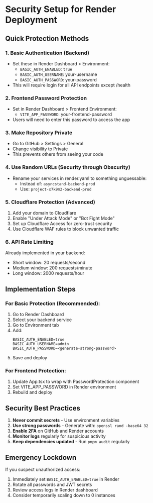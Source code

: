 # Security Setup for Render Deployment

## Quick Protection Methods

### 1. Basic Authentication (Backend)

- Set these in Render Dashboard > Environment:
  - `BASIC_AUTH_ENABLED`: `true`
  - `BASIC_AUTH_USERNAME`: your-username
  - `BASIC_AUTH_PASSWORD`: your-password
- This will require login for all API endpoints except /health

### 2. Frontend Password Protection

- Set in Render Dashboard > Frontend Environment:
  - `VITE_APP_PASSWORD`: your-frontend-password
- Users will need to enter this password to access the app

### 3. Make Repository Private

- Go to GitHub > Settings > General
- Change visibility to Private
- This prevents others from seeing your code

### 4. Use Random URLs (Security through Obscurity)

- Rename your services in render.yaml to something unguessable:
  - Instead of: `asyncstand-backend-prod`
  - Use: `project-x7k9m2-backend-prod`

### 5. Cloudflare Protection (Advanced)

1. Add your domain to Cloudflare
2. Enable "Under Attack Mode" or "Bot Fight Mode"
3. Set up Cloudflare Access for zero-trust security
4. Use Cloudflare WAF rules to block unwanted traffic

### 6. API Rate Limiting

Already implemented in your backend:

- Short window: 20 requests/second
- Medium window: 200 requests/minute
- Long window: 2000 requests/hour

## Implementation Steps

### For Basic Protection (Recommended):

1. Go to Render Dashboard
2. Select your backend service
3. Go to Environment tab
4. Add:
   ```
   BASIC_AUTH_ENABLED=true
   BASIC_AUTH_USERNAME=admin
   BASIC_AUTH_PASSWORD=<generate-strong-password>
   ```
5. Save and deploy

### For Frontend Protection:

1. Update App.tsx to wrap with PasswordProtection component
2. Set VITE_APP_PASSWORD in Render environment
3. Rebuild and deploy

## Security Best Practices

1. **Never commit secrets** - Use environment variables
2. **Use strong passwords** - Generate with: `openssl rand -base64 32`
3. **Enable 2FA** on GitHub and Render accounts
4. **Monitor logs** regularly for suspicious activity
5. **Keep dependencies updated** - Run `pnpm audit` regularly

## Emergency Lockdown

If you suspect unauthorized access:

1. Immediately set `BASIC_AUTH_ENABLED=true` in Render
2. Rotate all passwords and JWT secrets
3. Review access logs in Render dashboard
4. Consider temporarily scaling down to 0 instances
